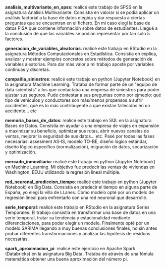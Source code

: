 **analisis_multivariante_en_spss**: realicé este trabajo de SPSS en la asignatura Análisis Multivariante. Consistía en valorar si se podía aplicar un análisis factorial a la base de datos elegida y dar respuesta a ciertas preguntas que se encuentran en el fichero.
En mi caso elegí la base de datos PISA que contiene información sobre datos de estudiantes. Llegué a la conclusión de que las variables se podían representar por tan solo 5 factores.

**generacion_de_variables_aleatorias**: realicé este trabajo en RStudio en la asignatura Métodos Computacionales en Estadística. Consistía en explica, analizar y mostrar ejemplos concretos sobre métodos de generación de variables aleatorias. Para dar más valor a mi trabajo aposté
por variables continuas y discretas.

**compañia_siniestros**: realicé este trabajo en python (Jupyter Notebook) en la asignatura Machine Learning. Trataba de formar parte de un "equipo de data scientists" a los que contactaba una empresa de siniestros para poder ajustar sus seguros. Pude contestar a sus preguntas como por ejmeplo:
qué tipo de vehículos y conductores son más/menos propensos a sufrir accidentes, qué es lo más contribuyente a que existan fallecidos en un accidente... etc

**memoria_bases_de_datos**: realicé este trabajo en SQL en la asignatura Bases de Datos. Consistía en ayudar a una empresa de viajes en expansión a maximizar su beneficio, optimizar sus rutas, abrir nuevos canales de ventas, mejorar la seguridad de sus datos... etc. Pasé por todas las fases necesarias: assesment AS-IS,
modelo TO-BE, diseño lógico estándar, diseño lógico específico (normalización), migración de datos, securización y optimización.

**mercado_inmoviliario**: realicé este trabajo en python (Jupyter Notebook) en Machine Learning. Mi objetivo fue predecir las ventas de viviendas en Washington, EEUU utilizando la regresión lineal múltiple.

**red_neuronal_prediccion_tiempo**: realicé este trabajo en python (Jupyter Notebook) en Big Data. Consistía en predecir el tiempo en alguna parte de España, yo elegí la villa de LLanes. Como modelo opté por un modelo de regresión lineal para enfrentarlo con una red neuronal que desarrollé.

**serie_temporal**: realicé este trabajo en RStudio en la asignatura Series Temporales. El trabajo consistía en transformar una base de datos en una serie temporal, tratar su tendencia y estacionalidad mediante diferenciaciones, para poder elegir un modelo. Finalmente opté por un modelo SARIMA llegando a muy buenas conclusiones finales,
no sin antes probar diferentes transformaciones y analizar las hipótesis de residuos necesarias.

**spark_aproximacion_pi**: realicé este ejercicio en Apache Spark (Databricks) en la asignatura Big Data. Trataba de através de una fómula matemática obtener una buena aproximación del número pi.
